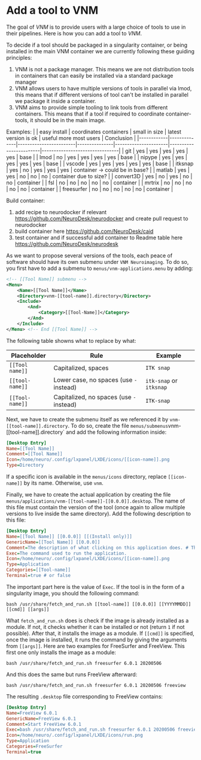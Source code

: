 # Add a tool to VNM

The goal of *VNM* is to provide users with a large choice of tools to use in their pipelines.
Here is how you can add a tool to *VNM*. 

To decide if a tool should be packaged in a singularity container, or being installed in the main VNM container we are currently following these guiding principles:
1) VNM is not a package manager. This means we are not distribution tools in containers that can easily be installed via a standard package manager 
2) VNM allows users to have multiple versions of tools in parallel via lmod, this means that if different versions of tool can't be installed in parallel we package it inside a container.
3) VNM aims to provide simple tooling to link tools from different containers. This means that if a tool if required to coordinate container-tools, it should be in the main image.

Examples:
|            | easy install | coordinates containers | small in size | latest version is ok | useful more most users | Conclusion                     |
|------------|--------------|------------------------|---------------|----------------------|------------------------|--------------------------------|
| git        | yes          | yes                    | yes           | yes                  | yes                    | base                           |
| lmod       | no           | yes                    | yes           | yes                  | yes                    | base                           |
| nipype     | yes          | yes                    | yes           | yes                  | yes                    | base                           |
| vscode     | yes          | yes                    | yes           | yes                  | yes                    | base                           |
| itksnap    | yes          | no                     | yes           | yes                  | yes                    | container -> could be in base? |
| matlab     | yes          | yes                    | no            | no                   | no                     | container due to size?         |
| convert3D  | yes          | no                     | yes           | no                   | no                     | container                      |
| fsl        | no           | no                     | no            | no                   | no                     | container                      |
| mrtrix     | no           | no                     | no            | no                   | no                     | container                      |
| freesurfer | no           | no                     | no            | no                   | no                     | container                      |


Build container:
1) add recipe to neurodocker if relevant https://github.com/NeuroDesk/neurodocker and create pull request to neurodocker
2) build container here https://github.com/NeuroDesk/caid
3) test container and if successful add container to Readme table here https://github.com/NeuroDesk/neurodesk


As we want to propose several versions of the tools, each peace of software should have its own submenu under `VNM Neuroimaging`.
To do so, you first have to add a submenu to `menus/vnm-applications.menu` by adding:
```xml
<!-- [[Tool Name]] submenu -->
<Menu>
    <Name>[[Tool Name]]</Name>
    <Directory>vnm-[[tool-name]].directory</Directory>
    <Include>
        <And>
            <Category>[[Tool-Name]]</Category>
        </And>
    </Include>
</Menu> <!-- End [[Tool Name]] -->
```
The following table showns what to replace by what:

Placeholder | Rule | Example
------------|------|---------
`[[Tool name]]` | Capitalized, spaces | `ITK snap`
`[[tool-name]]` | Lower case, no spaces (use `-` instead) | `itk-snap` or `itksnap`
`[[Tool-name]]` | Capitalized, no spaces (use `-` instead) | `ITK-snap`

Next, we have to create the submenu itself as we referenced it by `vnm-[[tool-name]].directory`. To do so, create the file `menus/submenus`vnm-[[tool-name]].directory` and add the following information inside:
```ini
[Desktop Entry]
Name=[[Tool Name]]
Comment=[[Tool Name]]
Icon=/home/neuro/.config/lxpanel/LXDE/icons/[[icon-name]].png
Type=Directory
```
If a specific icon is available in the `menus/icons` directory, replace `[[icon-name]]` by its name. Otherwise, use `vnm`.

Finally, we have to create the actual application by creating the file `menus/applications/vnm-[[tool-name]]-[[0.0.0]].desktop`. The name of this file must contain the version of the tool (once again to allow multiple versions to live inside the same directory). Add the following description to this file:
```ini
[Desktop Entry]
Name=[[Tool Name]] [[0.0.0]] [[(Install only)]]
GenericName=[[Tool Name]] [[0.0.0]]
Comment=The description of what clicking on this application does. # This will be the tooltip of the application.
Exec=The command used to run the application.
Icon=/home/neuro/.config/lxpanel/LXDE/icons/[[icon-name]].png
Type=Application
Categories=[[Tool-name]]
Terminal=true # or false
```

The important part here is the value of `Exec`. If the tool is in the form of a singularity image, you should the following command:
```shell
bash /usr/share/fetch_and_run.sh [[tool-name]] [[0.0.0]] [[YYYYMMDD]] [[cmd]] [[args]]
```
What `fetch_and_run.sh` does is check if the image is already installed as a module. If not, it checks whether it can be installed or not (return `1` if not possible). After that, it installs the image as a module.
If `[[cmd]]` is specified, once the image is installed, it runs the command by giving the arguments from `[[args]]`.
Here are two examples for FreeSurfer and FreeView. This first one only installs the image as a module:
```shell
bash /usr/share/fetch_and_run.sh freesurfer 6.0.1 20200506
```
And this does the same but runs FreeView afterward:
```shell
bash /usr/share/fetch_and_run.sh freesurfer 6.0.1 20200506 freeview
```

The resulting `.desktop` file corresponding to FreeView contains:
```ini
[Desktop Entry]
Name=FreeView 6.0.1
GenericName=FreeView 6.0.1
Comment=Start FreeView 6.0.1
Exec=bash /usr/share/fetch_and_run.sh freesurfer 6.0.1 20200506 freeview
Icon=/home/neuro/.config/lxpanel/LXDE/icons/run.png
Type=Application
Categories=FreeSurfer
Terminal=true
```
